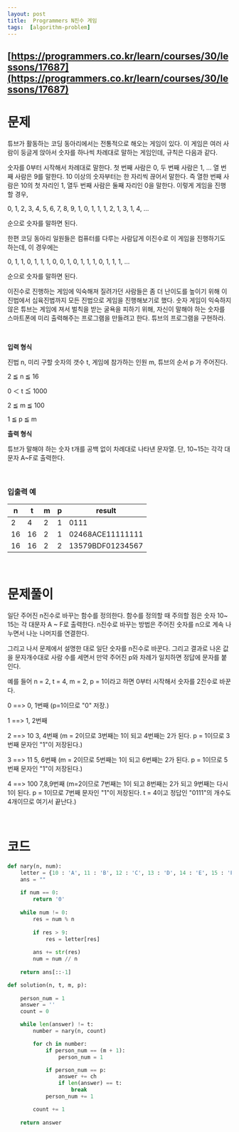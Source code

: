```yaml
---
layout: post
title:  Programmers N진수 게임
tags:  [algorithm-problem]
--- 
```


## [https://programmers.co.kr/learn/courses/30/lessons/17687](https://programmers.co.kr/learn/courses/30/lessons/17687)

# 문제 
튜브가 활동하는 코딩 동아리에서는 전통적으로 해오는 게임이 있다. 이 게임은 여러 사람이 둥글게 앉아서 숫자를 하나씩 차례대로 말하는 게임인데, 규칙은 다음과 같다.

숫자를 0부터 시작해서 차례대로 말한다. 첫 번째 사람은 0, 두 번째 사람은 1, … 열 번째 사람은 9를 말한다.
10 이상의 숫자부터는 한 자리씩 끊어서 말한다. 즉 열한 번째 사람은 10의 첫 자리인 1, 열두 번째 사람은 둘째 자리인 0을 말한다.
이렇게 게임을 진행할 경우,

0, 1, 2, 3, 4, 5, 6, 7, 8, 9, 1, 0, 1, 1, 1, 2, 1, 3, 1, 4, …

순으로 숫자를 말하면 된다.

한편 코딩 동아리 일원들은 컴퓨터를 다루는 사람답게 이진수로 이 게임을 진행하기도 하는데, 이 경우에는

0, 1, 1, 0, 1, 1, 1, 0, 0, 1, 0, 1, 1, 1, 0, 1, 1, 1, …

순으로 숫자를 말하면 된다.

이진수로 진행하는 게임에 익숙해져 질려가던 사람들은 좀 더 난이도를 높이기 위해 이진법에서 십육진법까지 모든 진법으로 게임을 진행해보기로 했다. 숫자 게임이 익숙하지 않은 튜브는 게임에 져서 벌칙을 받는 굴욕을 피하기 위해, 자신이 말해야 하는 숫자를 스마트폰에 미리 출력해주는 프로그램을 만들려고 한다. 튜브의 프로그램을 구현하라.

&nbsp;
&nbsp;

**입력 형식**

진법 n, 미리 구할 숫자의 갯수 t, 게임에 참가하는 인원 m, 튜브의 순서 p 가 주어진다.

2 ≦ n ≦ 16

0 ＜ t ≦ 1000

2 ≦ m ≦ 100

1 ≦ p ≦ m

**출력 형식**

튜브가 말해야 하는 숫자 t개를 공백 없이 차례대로 나타낸 문자열. 단, 10~15는 각각 대문자 A~F로 출력한다.


&nbsp;

### **입출력 예**
n | t | m | p | result
---|---|---|---|---
2 | 4 | 2 | 1 | 0111
16 | 16 | 2 | 1 | 02468ACE11111111
16 | 16 | 2 | 2 | 13579BDF01234567


&nbsp;
&nbsp;
&nbsp;

# 문제풀이
일단 주어진 n진수로 바꾸는 함수를 정의한다. 함수를 정의할 때 주의할 점은 숫자 10~ 15는 각 대문자 A ~ F로 출력한다. n진수로 바꾸는 방법은 주어진 숫자를 n으로 계속 나누면서 나눈 나머지를 연결한다. 

그리고 나서 문제에서 설명한 대로 일단 숫자를 n진수로 바꾼다. 그리고 결과로 나온 값을 문자개수대로 사람 수를 세면서 만약 주어진 p와 차례가 일치하면 정답에 문자를 붙인다.

예를 들어 n = 2, t = 4, m = 2, p = 1이라고 하면 0부터 시작해서 숫자를 2진수로 바꾼다. 

0 ==> 0, 1번째 (p=1이므로 "0" 저장.)

1 ==> 1, 2번째 

2 ==> 10 3, 4번째 (m = 2이므로 3번째는 1이 되고 4번째는 2가 된다. p = 1이므로 3번째 문자인 "1"이 저장된다.)


3 ==> 11 5, 6번째 (m = 2이므로 5번째는 1이 되고 6번째는 2가 된다. p = 1이므로 5번째 문자인 "1"이 저장된다.)

4 ==> 100 7,8,9번째 (m=2이므로 7번째는 1이 되고 8번째는 2가 되고 9번째는 다시 1이 된다. p = 1이므로 7번째 문자인 "1"이 저장된다. t = 4이고 정답인 "0111"의 개수도 4개이므로 여기서 끝난다.)


&nbsp;
&nbsp;
&nbsp;

# 코드
~~~python
def nary(n, num):
    letter = {10 : 'A', 11 : 'B', 12 : 'C', 13 : 'D', 14 : 'E', 15 : 'F'}
    ans = ""
    
    if num == 0:
        return '0'
    
    while num != 0:
        res = num % n
        
        if res > 9:
            res = letter[res]
        
        ans += str(res)
        num = num // n
    
    return ans[::-1]

def solution(n, t, m, p):
    
    person_num = 1
    answer = ''
    count = 0

    while len(answer) != t:
        number = nary(n, count)

        for ch in number:
            if person_num == (m + 1):
                person_num = 1

            if person_num == p:
                answer += ch
                if len(answer) == t:
                    break
            person_num += 1

        count += 1
            
    return answer
~~~